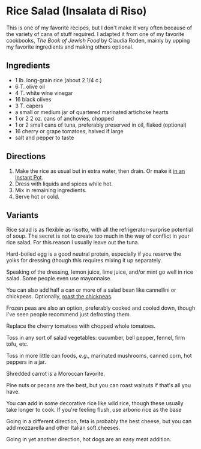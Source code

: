 [Instant Pot]: ../indices/instantPot.html

# Rice Salad (Insalata di Riso)

This is one of my favorite recipes, but I don't make it very often because of the variety of cans of stuff required.  I adapted it from one of my favorite cookbooks, *The Book of Jewish Food* by Claudia Roden, mainly by upping my favorite ingredients and making others optional.

## Ingredients

* 1 lb. long-grain rice (about 2 1/4 c.)
* 6 T. olive oil
* 4 T. white wine vinegar
* 16 black olives
* 3 T. capers
* a small or medium jar of quartered marinated artichoke hearts
* 1 or 2 2 oz. cans of anchovies, chopped
* 1 or 2 small cans of tuna, preferably preserved in oil, flaked (optional)
* 16 cherry or grape tomatoes, halved if large
* salt and pepper to taste

## Directions

1. Make the rice as usual but in extra water, then drain.  Or make it [in an Instant Pot](../rice/ipRice.md).
2. Dress with liquids and spices while hot.
3. Mix in remaining ingredients.
4. Serve hot or cold.

## Variants

Rice salad is as flexible as risotto, with all the refrigerator-surprise potential of soup.  The secret is not to create too much in the way of conflict in your rice salad.  For this reason I usually leave out the tuna.

Hard-boiled egg is a good neutral protein, especially if you reserve the yolks for dressing (though this requires mixing it up separately.  

Speaking of the dressing, lemon juice, lime juice, and/or mint go well in rice salad.  Some people even use mayonnaise.

You can also add half a can or more of a salad bean like cannellini or chickpeas.  Optionally, [roast the chickpeas](../appetizers/chickpeas.md).

Frozen peas are also an option, preferably cooked and cooled down, though I've seen people recommend just defrosting them.

Replace the cherry tomatoes with chopped whole tomatoes.

Toss in any sort of salad vegetables: cucumber, bell pepper, fennel, firm tofu, etc.

Toss in more little can foods, *e.g.,* marinated mushrooms, canned corn, hot peppers in a jar.

Shredded carrot is a Moroccan favorite.

Pine nuts or pecans are the best, but you can roast walnuts if that's all you have.

You can add in some decorative rice like wild rice, though these usually take longer to cook.  If you're feeling flush, use arborio rice as the base

Going in a different direction, feta is probably the best cheese, but you can add mozzarella and other Italian soft cheeses.

Going in yet another direction, hot dogs are an easy meat addition.





